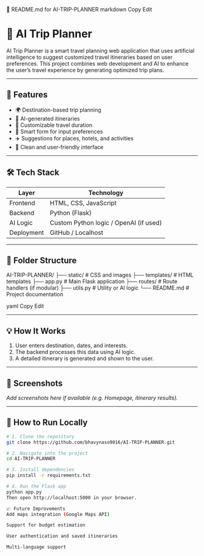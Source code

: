 📘 README.md for AI-TRIP-PLANNER
markdown
Copy
Edit
# 🧠 AI Trip Planner

AI Trip Planner is a smart travel planning web application that uses artificial intelligence to suggest customized travel itineraries based on user preferences. This project combines web development and AI to enhance the user’s travel experience by generating optimized trip plans.

---

## 🚀 Features

- 🌍 Destination-based trip planning
- 🧠 AI-generated itineraries
- 📅 Customizable travel duration
- 💬 Smart form for input preferences
- ✈️ Suggestions for places, hotels, and activities
- 🧭 Clean and user-friendly interface

---

## 🛠️ Tech Stack

| Layer        | Technology                     |
|--------------|--------------------------------|
| Frontend     | HTML, CSS, JavaScript          |
| Backend      | Python (Flask)                 |
| AI Logic     | Custom Python logic / OpenAI (if used) |
| Deployment   | GitHub / Localhost             |

---

## 📂 Folder Structure

AI-TRIP-PLANNER/
├── static/ # CSS and images
├── templates/ # HTML templates
├── app.py # Main Flask application
├── routes/ # Route handlers (if modular)
├── utils.py # Utility or AI logic
└── README.md # Project documentation

yaml
Copy
Edit

---

## 💡 How It Works

1. User enters destination, dates, and interests.
2. The backend processes this data using AI logic.
3. A detailed itinerary is generated and shown to the user.

---

## 📸 Screenshots

_Add screenshots here if available (e.g. Homepage, itinerary results)._

---

## 🔧 How to Run Locally

```bash
# 1. Clone the repository
git clone https://github.com/bhavynaso9016/AI-TRIP-PLANNER.git

# 2. Navigate into the project
cd AI-TRIP-PLANNER

# 3. Install dependencies
pip install -r requirements.txt

# 4. Run the Flask app
python app.py
Then open http://localhost:5000 in your browser.

📈 Future Improvements
Add maps integration (Google Maps API)

Support for budget estimation

User authentication and saved itineraries

Multi-language support
